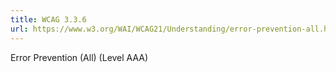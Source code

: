 ```yaml
---
title: WCAG 3.3.6
url: https://www.w3.org/WAI/WCAG21/Understanding/error-prevention-all.html
---
```

Error Prevention (All) (Level AAA)
